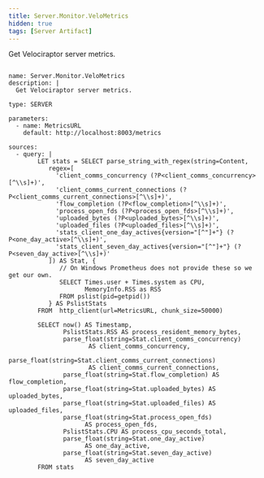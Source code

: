 ```yaml
---
title: Server.Monitor.VeloMetrics
hidden: true
tags: [Server Artifact]
---
```


Get Velociraptor server metrics.


<pre><code class="language-yaml">
name: Server.Monitor.VeloMetrics
description: |
  Get Velociraptor server metrics.

type: SERVER

parameters:
  - name: MetricsURL
    default: http://localhost:8003/metrics

sources:
  - query: |
        LET stats = SELECT parse_string_with_regex(string=Content,
           regex=[
             &#x27;client_comms_concurrency (?P&lt;client_comms_concurrency&gt;[^\\s]+)&#x27;,
             &#x27;client_comms_current_connections (?P&lt;client_comms_current_connections&gt;[^\\s]+)&#x27;,
             &#x27;flow_completion (?P&lt;flow_completion&gt;[^\\s]+)&#x27;,
             &#x27;process_open_fds (?P&lt;process_open_fds&gt;[^\\s]+)&#x27;,
             &#x27;uploaded_bytes (?P&lt;uploaded_bytes&gt;[^\\s]+)&#x27;,
             &#x27;uploaded_files (?P&lt;uploaded_files&gt;[^\\s]+)&#x27;,
             &#x27;stats_client_one_day_actives{version=&quot;[^&quot;]+&quot;} (?P&lt;one_day_active&gt;[^\\s]+)&#x27;,
             &#x27;stats_client_seven_day_actives{version=&quot;[^&quot;]+&quot;} (?P&lt;seven_day_active&gt;[^\\s]+)&#x27;
           ]) AS Stat, {
              // On Windows Prometheus does not provide these so we get our own.
              SELECT Times.user + Times.system as CPU,
                     MemoryInfo.RSS as RSS
              FROM pslist(pid=getpid())
           } AS PslistStats
        FROM  http_client(url=MetricsURL, chunk_size=50000)

        SELECT now() AS Timestamp,
               PslistStats.RSS AS process_resident_memory_bytes,
               parse_float(string=Stat.client_comms_concurrency)
                      AS client_comms_concurrency,
               parse_float(string=Stat.client_comms_current_connections)
                      AS client_comms_current_connections,
               parse_float(string=Stat.flow_completion) AS flow_completion,
               parse_float(string=Stat.uploaded_bytes) AS uploaded_bytes,
               parse_float(string=Stat.uploaded_files) AS uploaded_files,
               parse_float(string=Stat.process_open_fds)
                     AS process_open_fds,
               PslistStats.CPU AS process_cpu_seconds_total,
               parse_float(string=Stat.one_day_active)
                     AS one_day_active,
               parse_float(string=Stat.seven_day_active)
                     AS seven_day_active
        FROM stats

</code></pre>

